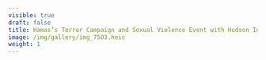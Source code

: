 ```yaml
---
visible: true
draft: false
title: Hamas’s Terror Campaign and Sexual Violence Event with Hudson Institute
image: /img/gallery/img_7503.heic
weight: 1
---
```


